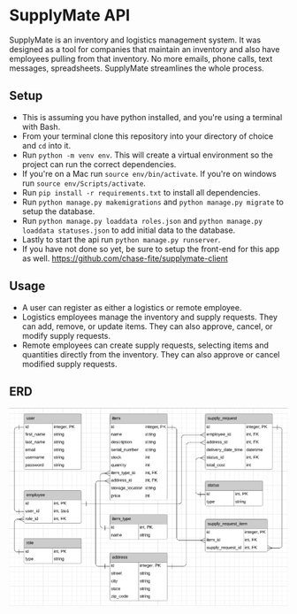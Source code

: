 # SupplyMate API

SupplyMate is an inventory and logistics management system. It was designed as a tool for companies that maintain an inventory and also have employees pulling from that inventory. No more emails, phone calls, text messages, spreadsheets. SupplyMate streamlines the whole process.

## Setup

- This is assuming you have python installed, and you're using a terminal with Bash.
- From your terminal clone this repository into your directory of choice and `cd` into it.
- Run `python -m venv env`. This will create a virtual environment so the project can run the correct dependencies.
- If you're on a Mac run `source env/bin/activate`. If you're on windows run `source env/Scripts/activate`.
- Run `pip install -r requirements.txt` to install all dependencies.
- Run `python manage.py makemigrations` and `python manage.py migrate` to setup the database.
- Run `python manage.py loaddata roles.json` and `python manage.py loaddata statuses.json` to add initial data to the database.
- Lastly to start the api run `python manage.py runserver`.
- If you have not done so yet, be sure to setup the front-end for this app as well. https://github.com/chase-fite/supplymate-client

## Usage

- A user can register as either a logistics or remote employee.
- Logistics employees manage the inventory and supply requests. They can add, remove, or update items. They can also approve, cancel, or modify supply requests.
- Remote employees can create supply requests, selecting items and quantities directly from the inventory. They can also approve or cancel modified supply requests.

## ERD

![supplymate ERD](./assets/supplymate-erd.PNG)
